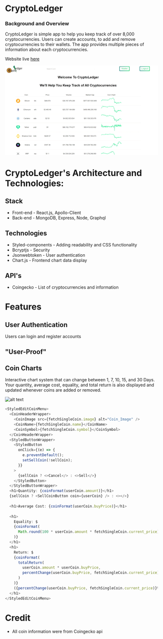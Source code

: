 # CryptoLedger

### Background and Overview

CryptoLedger is simple app to help you keep track of over 8,000 cryptocurrencies. Users can create accounts, to add and remove cryptocurrencies to their wallets. The app provides multiple pieces of information about each cryptocurrencies.

Website live [here](https://cryptoledger-v2.herokuapp.com/)

![alt text](https://github.com/JoncarlosT/CryptoLedger-V2/blob/Main/client/public/github/LandingPageDisplay.gif)

# CryptoLedger's Architecture and Technologies:

## Stack

- Front-end - React.js, Apollo-Client
- Back-end - MongoDB, Express, Node, Graphql

## Technologies

- Styled-components - Adding readability and CSS functionality
- Bcryptjs - Security
- Jsonwebtoken - User authentication
- Chart.js - Frontend chart data display

## API's

- Coingecko - List of cryptocurrencies and information

# Features

## User Authentication

Users can login and register accounts

## "User-Proof"

## Coin Charts

Interactive chart system that can change between 1, 7, 10, 15, and 30 Days. Your quantity, average cost, equality, and total return is also displayed and updated whenever coins are added or removed.

![alt text](https://github.com/JoncarlosT/CryptoLedger-V2/tree/Main/client/public/github/coinchart.png)

```javascript
<StyledEditCoinMenu>
  <CoinHeaderWrapper>
    <CoinImage src={fetchSingleCoin.image} alt="Coin_Image" />
    <CoinName>{fetchSingleCoin.name}</CoinName>
    <CoinSymbol>{fetchSingleCoin.symbol}</CoinSymbol>
  </CoinHeaderWrapper>
  <StyledButtonWrapper>
    <StyledButton
      onClick={(e) => {
        e.preventDefault();
        setSellCoin(!sellCoin);
      }}
    >
      {sellCoin ? <>Cancel</> : <>Sell</>}
    </StyledButton>
  </StyledButtonWrapper>
  <h1>Quantity: {coinFormat(userCoin.amount)}</h1>
  {sellCoin ? <SellCoinButton coin={userCoin} /> : <></>}

  <h1>Average Cost: {coinFormat(userCoin.buyPrice)}</h1>

  <h1>
    Equality: $
    {coinFormat(
      Math.round(100 * userCoin.amount * fetchSingleCoin.current_price) / 100
    )}
  </h1>
  <h1>
    Return: $
    {coinFormat(
      totalReturn(
        userCoin.amount * userCoin.buyPrice,
        percentChange(userCoin.buyPrice, fetchSingleCoin.current_price)
      )
    )}
    ({percentChange(userCoin.buyPrice, fetchSingleCoin.current_price)}%)
  </h1>
</StyledEditCoinMenu>
```

# Credit

- All coin information were from Coingecko api
